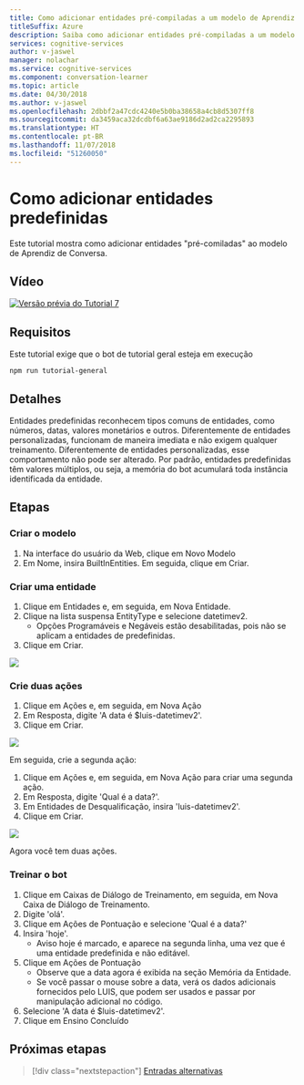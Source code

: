 ```yaml
---
title: Como adicionar entidades pré-compiladas a um modelo de Aprendiz de Conversa – Serviços Cognitivos da Microsoft | Microsoft Docs
titleSuffix: Azure
description: Saiba como adicionar entidades pré-compiladas a um modelo de Aprendiz de Conversa.
services: cognitive-services
author: v-jaswel
manager: nolachar
ms.service: cognitive-services
ms.component: conversation-learner
ms.topic: article
ms.date: 04/30/2018
ms.author: v-jaswel
ms.openlocfilehash: 2dbbf2a47cdc4240e5b0ba38658a4cb8d5307ff8
ms.sourcegitcommit: da3459aca32dcdbf6a63ae9186d2ad2ca2295893
ms.translationtype: HT
ms.contentlocale: pt-BR
ms.lasthandoff: 11/07/2018
ms.locfileid: "51260050"
---
```

# <a name="how-to-add-pre-built-entities"></a>Como adicionar entidades predefinidas
Este tutorial mostra como adicionar entidades "pré-comiladas" ao modelo de Aprendiz de Conversa.

## <a name="video"></a>Vídeo

[![Versão prévia do Tutorial 7](https://aka.ms/cl-tutorial-07-preview)](https://aka.ms/blis-tutorial-07)

## <a name="requirements"></a>Requisitos
Este tutorial exige que o bot de tutorial geral esteja em execução

    npm run tutorial-general

## <a name="details"></a>Detalhes

Entidades predefinidas reconhecem tipos comuns de entidades, como números, datas, valores monetários e outros.  Diferentemente de entidades personalizadas, funcionam de maneira imediata e não exigem qualquer treinamento.  Diferentemente de entidades personalizadas, esse comportamento não pode ser alterado.  Por padrão, entidades predefinidas têm valores múltiplos, ou seja, a memória do bot acumulará toda instância identificada da entidade.

## <a name="steps"></a>Etapas

### <a name="create-the-model"></a>Criar o modelo

1. Na interface do usuário da Web, clique em Novo Modelo
2. Em Nome, insira BuiltInEntities. Em seguida, clique em Criar.

### <a name="create-an-entity"></a>Criar uma entidade

1. Clique em Entidades e, em seguida, em Nova Entidade.
2. Clique na lista suspensa EntityType e selecione datetimev2.
    - Opções Programáveis e Negáveis estão desabilitadas, pois não se aplicam a entidades de predefinidas.
3. Clique em Criar.

![](../media/tutorial7_entities.PNG)

### <a name="create-two-actions"></a>Crie duas ações

1. Clique em Ações e, em seguida, em Nova Ação
2. Em Resposta, digite 'A data é $luis-datetimev2'.
3. Clique em Criar.

![](../media/tutorial7_actions.PNG)

Em seguida, crie a segunda ação:

1. Clique em Ações e, em seguida, em Nova Ação para criar uma segunda ação.
3. Em Resposta, digite 'Qual é a data?'.
4. Em Entidades de Desqualificação, insira 'luis-datetimev2'.
4. Clique em Criar. 

![](../media/tutorial7_actions2.PNG)

Agora você tem duas ações.

### <a name="train-the-bot"></a>Treinar o bot

1. Clique em Caixas de Diálogo de Treinamento, em seguida, em Nova Caixa de Diálogo de Treinamento.
2. Digite 'olá'.
3. Clique em Ações de Pontuação e selecione 'Qual é a data?'
2. Insira 'hoje'. 
    - Aviso hoje é marcado, e aparece na segunda linha, uma vez que é uma entidade predefinida e não editável.
5. Clique em Ações de Pontuação
    - Observe que a data agora é exibida na seção Memória da Entidade. 
    - Se você passar o mouse sobre a data, verá os dados adicionais fornecidos pelo LUIS, que podem ser usados e passar por manipulação adicional no código. 
6. Selecione 'A data é $luis-datetimev2'.
7. Clique em Ensino Concluído

## <a name="next-steps"></a>Próximas etapas

> [!div class="nextstepaction"]
> [Entradas alternativas](./8-alternative-inputs.md)

